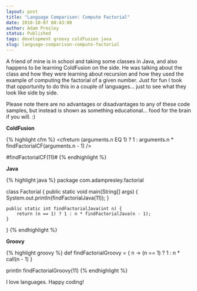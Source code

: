 ```yaml
---
layout: post
title: "Language Comparison: Compute Factorial"
date: 2010-10-07 00:43:00
author: Adam Presley
status: Published
tags: development groovy coldfusion java
slug: language-comparison-compute-factorial
---
```

A friend of mine is in school and taking some classes in Java, and also
happens to be learning ColdFusion on the side. He was talking about the
class and how they were learning about recursion and how they used the
example of computing the factorial of a given number. Just for fun I
took that opportunity to do this in a couple of languages... just to see
what they look like side by side.

Please note there are no advantages or disadvantages to any of these
code samples, but instead is shown as something educational... food for
the brain if you will. :)

**ColdFusion**

{% highlight cfm %}
<cffunction name="findFactorialCF" returntype="numeric" access="public" output="false">
	<cfargument name="n" type="numeric" required="true" />
	<cfreturn (arguments.n EQ 1) ? 1 : arguments.n * findFactorialCF(arguments.n - 1) />
</cffunction>

<cfoutput>
#findFactorialCF(11)#
</cfoutput>
{% endhighlight %}

**Java**

{% highlight java %}
package com.adampresley.factorial

class Factorial {
	public static void main(String[] args) {
		System.out.println(findFactorialJava(11));
	}

	public static int findFactorialJava(int n) {
		return (n == 1) ? 1 : n * findFactorialJava(n - 1);
	}
}
{% endhighlight %}

**Groovy**

{% highlight groovy %}
def findFactorialGroovy = { n ->
	(n == 1) ? 1 : n * call(n - 1)
}

println findFactorialGroovy(11)
{% endhighlight %}

I love languages. Happy coding!
